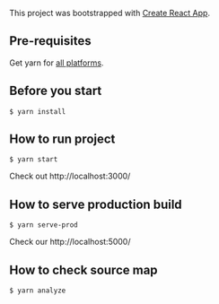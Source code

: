 This project was bootstrapped with [Create React App](https://github.com/facebook/create-react-app).

## Pre-requisites

Get yarn for [all platforms](https://yarnpkg.com/getting-started/install).

## Before you start

```
$ yarn install
```

## How to run project

```
$ yarn start
```

Check out http://localhost:3000/

## How to serve production build

```
$ yarn serve-prod
```

Check our http://localhost:5000/

## How to check source map

```
$ yarn analyze
```
